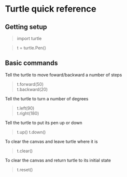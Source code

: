 # Turtle quick reference #
## Getting setup ##
> import turtle

> t = turtle.Pen()

## Basic commands ##
Tell the turtle to move foward/backward a number of steps
> t.forward(50)  
> t.backward(20)  

Tell the turtle to turn a number of degrees
> t.left(90)  
> t.right(180)

Tell the turtle to put its pen up or down
> t.up()
> t.down()  

To clear the canvas and leave turtle where it is
> t.clear()

To clear the canvas and return turtle to its initial state
> t.reset()
